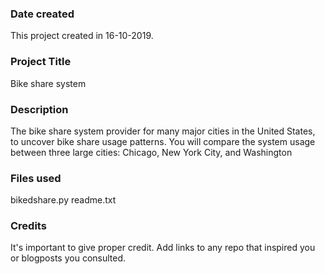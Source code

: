 ### Date created
This project created in 16-10-2019.

### Project Title
Bike share system

### Description
The bike share system provider for many major cities in the United States, to uncover bike share usage patterns. You will compare the system usage between three large cities: Chicago, New York City, and Washington

### Files used
bikedshare.py
readme.txt

### Credits
It's important to give proper credit. Add links to any repo that inspired you or blogposts you consulted.
